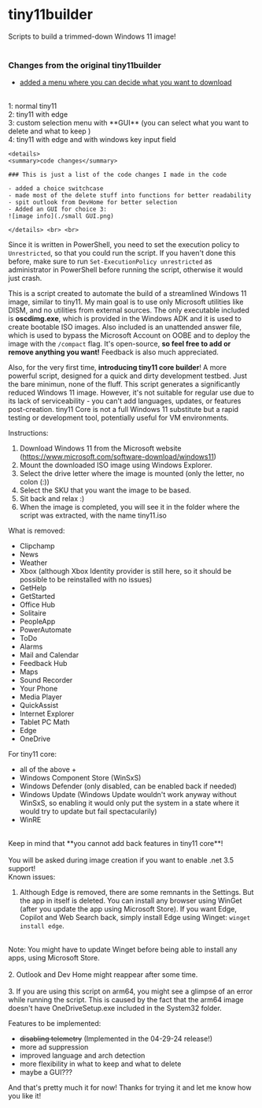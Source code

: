 # tiny11builder

Scripts to build a trimmed-down Windows 11 image!
<br>
<br>
### Changes from the original tiny11builder
- <u>added a menu where you can decide what you want to download </u>
<br>
1: normal tiny11 <br>
2: tiny11 with edge <br>
3: custom selection menu with **GUI** (you can select what you want to delete and what to keep ) <br>
4: tiny11 with edge and with windows key input field <br>

    <details>
    <summary>code changes</summary>

    ### This is just a list of the code changes I made in the code  

    - added a choice switchcase
    - made most of the delete stuff into functions for better readability
    - spit outlook from DevHome for better selection
    - Added an GUI for choice 3: 
    ![image info](./small GUI.png)
    
    </details> <br> <br>

Since it is written in PowerShell, you need to set the execution policy to  `Unrestricted`, so that you could run the script.
If you haven't done this before, make sure to run `Set-ExecutionPolicy unrestricted` as administrator in PowerShell before running the script, otherwise it would just crash.


This is a script created to automate the build of a streamlined Windows 11 image, similar to tiny11.
My main goal is to use only Microsoft utilities like DISM, and no utilities from external sources. The only executable included is **oscdimg.exe**, which is provided in the Windows ADK and it is used to create bootable ISO images. 
Also included is an unattended answer file, which is used to bypass the Microsoft Account on OOBE and to deploy the image with the `/compact` flag.
It's open-source, **so feel free to add or remove anything you want!** Feedback is also much appreciated.

Also, for the very first time, **introducing tiny11 core builder**! A more powerful script, designed for a quick and dirty development testbed. Just the bare minimun, none of the fluff. 
This script generates a significantly reduced Windows 11 image. However, it's not suitable for regular use due to its lack of serviceability - you can't add languages, updates, or features post-creation. tiny11 Core is not a full Windows 11 substitute but a rapid testing or development tool, potentially useful for VM environments.

Instructions:

1. Download Windows 11 from the Microsoft website (<https://www.microsoft.com/software-download/windows11>)
2. Mount the downloaded ISO image using Windows Explorer.
3. Select the drive letter where the image is mounted (only the letter, no colon (:))
4. Select the SKU that you want the image to be based.
5. Sit back and relax :)
6. When the image is completed, you will see it in the folder where the script was extracted, with the name tiny11.iso

What is removed:

- Clipchamp
- News
- Weather
- Xbox (although Xbox Identity provider is still here, so it should be possible to be reinstalled with no issues)
- GetHelp
- GetStarted
- Office Hub
- Solitaire
- PeopleApp
- PowerAutomate
- ToDo
- Alarms
- Mail and Calendar
- Feedback Hub
- Maps
- Sound Recorder
- Your Phone
- Media Player
- QuickAssist
- Internet Explorer
- Tablet PC Math
- Edge
- OneDrive

For tiny11 core:
- all of the above +
- Windows Component Store (WinSxS)
- Windows Defender (only disabled, can be enabled back if needed)
- Windows Update (Windows Update wouldn't work anyway without WinSxS, so enabling it would only put the system in a state where it would try to update but fail spectacularily)
- WinRE
<br>
Keep in mind that **you cannot add back features in tiny11 core**!
</br>
<br>
You will be asked during image creation if you want to enable .net 3.5 support!
</br>
Known issues:

1. Although Edge is removed, there are some remnants in the Settings. But the app in itself is deleted. You can install any browser using WinGet (after you update the app using Microsoft Store). If you want Edge, Copilot and Web Search back, simply install Edge using Winget: `winget install edge`.
<br>
Note: You might have to update Winget before being able to install any apps, using Microsoft Store.
<br>
</br>
2. Outlook and Dev Home might reappear after some time.
<br>
</br>
3. If you are using this script on arm64, you might see a glimpse of an error while running the script. This is caused by the fact that the arm64 image doesn't have OneDriveSetup.exe included in the System32 folder.

Features to be implemented:
- ~~disabling telemetry~~ (Implemented in the 04-29-24 release!)
- more ad suppression
- improved language and arch detection
- more flexibility in what to keep and what to delete
- maybe a GUI???

And that's pretty much it for now!
Thanks for trying it and let me know how you like it!
